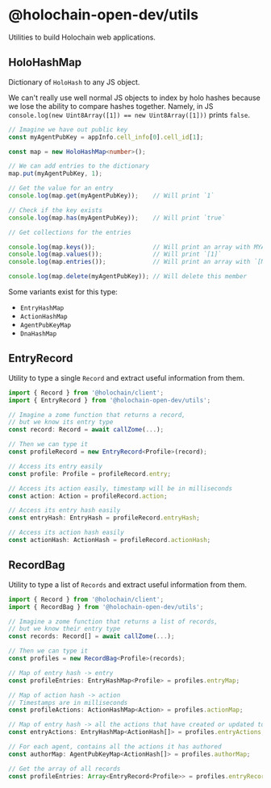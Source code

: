 # @holochain-open-dev/utils

Utilities to build Holochain web applications.

## HoloHashMap 

Dictionary of `HoloHash` to any JS object. 

We can't really use well normal JS objects to index by holo hashes because we lose the ability to compare hashes together. Namely, in JS `console.log(new Uint8Array([1]) == new Uint8Array([1]))` prints `false`.

```ts
// Imagine we have out public key
const myAgentPubKey = appInfo.cell_info[0].cell_id[1];

const map = new HoloHashMap<number>();

// We can add entries to the dictionary
map.put(myAgentPubKey, 1);

// Get the value for an entry
console.log(map.get(myAgentPubKey));    // Will print `1`

// Check if the key exists
console.log(map.has(myAgentPubKey));    // Will print `true`

// Get collections for the entries

console.log(map.keys());                // Will print an array with MYAGENTPUBKEY as the only member
console.log(map.values());              // Will print `[1]`
console.log(map.entries());             // Will print an array with `[MYAGENTPUBKEY, 1]` as the only member

console.log(map.delete(myAgentPubKey)); // Will delete this member
```

Some variants exist for this type:

- `EntryHashMap`
- `ActionHashMap`
- `AgentPubKeyMap`
- `DnaHashMap`

## EntryRecord

Utility to type a single `Record` and extract useful information from them.

```ts
import { Record } from '@holochain/client';
import { EntryRecord } from '@holochain-open-dev/utils';

// Imagine a zome function that returns a record,
// but we know its entry type
const record: Record = await callZome(...);             

// Then we can type it
const profileRecord = new EntryRecord<Profile>(record); 

// Access its entry easily
const profile: Profile = profileRecord.entry;           

// Access its action easily, timestamp will be in milliseconds
const action: Action = profileRecord.action;            

// Access its entry hash easily
const entryHash: EntryHash = profileRecord.entryHash;   

// Access its action hash easily
const actionHash: ActionHash = profileRecord.actionHash;
```

##  RecordBag

Utility to type a list of `Records` and extract useful information from them.

```ts
import { Record } from '@holochain/client';
import { RecordBag } from '@holochain-open-dev/utils';

// Imagine a zome function that returns a list of records,
// but we know their entry type
const records: Record[] = await callZome(...);          

// Then we can type it
const profiles = new RecordBag<Profile>(records);

// Map of entry hash -> entry
const profileEntries: EntryHashMap<Profile> = profiles.entryMap; 

// Map of action hash -> action
// Timestamps are in milliseconds
const profileActions: ActionHashMap<Action> = profiles.actionMap;

// Map of entry hash -> all the actions that have created or updated to that entry
const entryActions: EntryHashMap<ActionHash[]> = profiles.entryActions;

// For each agent, contains all the actions it has authored
const authorMap: AgentPubKeyMap<ActionHash[]> = profiles.authorMap;

// Get the array of all records
const profileEntries: Array<EntryRecord<Profile>> = profiles.entryRecords; 
```

